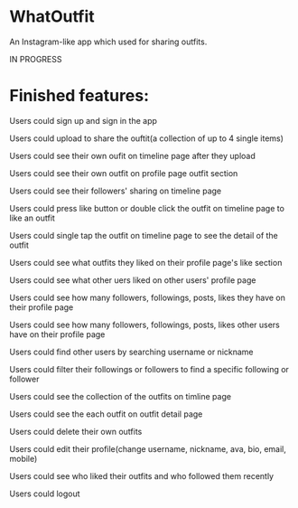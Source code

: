 # WhatOutfit

An Instagram-like app which used for sharing outfits. 

IN PROGRESS

# Finished features:

Users could sign up and sign in the app

Users could upload to share the ouftit(a collection of up to 4 single items)

Users could see their own oufit on timeline page after they upload

Users could see their own outfit on profile page outfit section

Users could see their followers' sharing on timeline page

Users could press like button or double click the outfit on timeline page to like an outfit

Users could single tap the outfit on timeline page to see the detail of the outfit

Users could see what outfits they liked on their profile page's like section

Users could see what other uers liked on other users' profile page

Users could see how many followers, followings, posts, likes they have on their profile page

Users could see how many followers, followings, posts, likes other users have on their profile page

Users could find other users by searching username or nickname

Users could filter their followings or followers to find a specific following or follower

Users could see the collection of the outfits on timline page

Users could see the each outfit on outfit detail page

Users could delete their own outfits

Users could edit their profile(change username, nickname, ava, bio, email, mobile)

Users could see who liked their outfits and who followed them recently

Users could logout 
